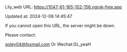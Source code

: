 Lily_web URL: https://1047-61-165-102-156.ngrok-free.app

Updated at: 2024-12-08 14:45:47

If you cannot open this URL, the server might be down.

Please contact: 

goley04@foxmail.com Or Wechat:GL_yeaH